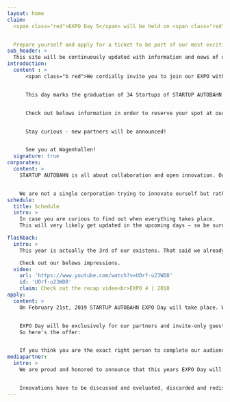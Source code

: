 ```yaml
---
layout: home
claim:
  <span class="red">EXPO Day 5</span> will be held on <span class="red">February 21st</span>, 2019 at Wagenhallen, Stuttgart — Germany.


  Prepare yourself and apply for a ticket to be part of our most exciting event yet.
sub_header: >
  This site will be continuously updated with information and news of our fifth EXPO Day. Make sure to bookmark this site and visit it regularely. – [STARTUP AUTOBAHN](/humans.txt) © 2018 – 2019
introduction:
  content : >
      <span class="b red">We cordially invite you to join our EXPO with about 1000 guest of our corporate partners and other corporations, high-level politicians, successful entrepreneurs, and keynote speakers. This day will be all about Open Innovation and Tech in the field of Mobility, Production and Enterprise.</span>


      This day marks the graduation of 34 Startups of STARTUP AUTOBAHN Program 5. We exclusively showcase the results of 100 days working on 50+ pilot projects with our corporate partners.


      Check out belows information in order to reserve your spot at our invite-only event.


      Stay curious - new partners will be announced!


      See you at Wagenhallen!
  signature: true
corporates:
  content: >
    STARTUP AUTOBAHN is all about collaboration and open innovation. Our success is based on the tremendous participation of all partners working in conjunction to reach a single goal — to create a future we'd all would like to be part of.


    We are not a single corporation trying to innovate ourself but rather a heterogenous family who took the chance and started to learn from each other and from projects all around the globe.
schedule:
  title: Schedule
  intro: >
    In case you are curious to find out when everything takes place.
    This will very likely get updated in the upcoming days – so be sure to take a glimpse on it once in a while.

flashback:
  intro: >
    This year is actually the 3rd of our existens. That said we already hold amazing EXPO Days in recent years. Curious how that looked like and kind of — we changed the concept for this years EXPO Day quite a lot so stay tuned — see what to expect:

    Check out our belows impressions.
  video:
    url: 'https://www.youtube.com/watch?v=UOrf-u23WD8'
    id: 'UOrf-u23WD8'
    claim: Check out the recap video<br>EXPO 4 | 2018
apply:
  content: >
    On February 21st, 2019 STARTUP AUTOBAHN EXPO Day will take place. We are more than excited about our all new location and a brand new concept that will allow you to gain even more insights than our previous events did.


    EXPO Day will be exclusively for our partners and invite-only guest — but we are always curious to get in touch with the most creative preople, the most innovative minds and the leaders of tomorrow.
    So here's the offer:


    If you think you are the exact right person to complete our audience and if you are curious whats going on at STARTUP AUTOBAHN — click the button below and let us know about yourself. We'll reach out to you soon!
mediapartner:
  intro: >
    We are proud and honored to announce that this years EXPO Day will be supported by some of the most influencial publications in the startup ecosystem.


    Innovations have to be discussed and eveluated, discarded and rediscovered in order to flourish and gain acceptance and recognicion. Our mediapartners are the exact right ones to connect amazing thoughts with the right breading ground to thrive and shape the future.
---
```

